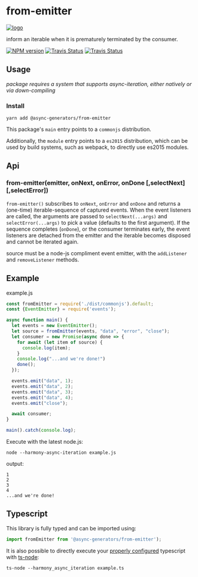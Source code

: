 # from-emitter
[![logo](https://avatars1.githubusercontent.com/u/31987273?v=4&s=110)][async-url]

inform an iterable when it is prematurely terminated by the consumer. 

[![NPM version][npm-image]][npm-url]
[![Travis Status][travis-image]][travis-url]
[![Travis Status][codecov-image]][codecov-url]

## Usage

_package requires a system that supports async-iteration, either natively or via down-compiling_

### Install
```
yarn add @async-generators/from-emitter
```

This package's `main` entry points to a `commonjs` distribution. 

Additionally, the `module` entry points to a `es2015` distribution, which can be used by build systems, such as webpack, to directly use es2015 modules. 

## Api

### from-emitter(emitter, onNext, onError, onDone [,selectNext][,selectError])

<code>from-emitter()</code> subscribes to `onNext`, `onError` and `onDone` and returns a (one-time) iterable-sequence of captured events. When the event listeners are called, the arguments are passed to `selectNext(...args)` and `selectError(...args)` to pick a value (defaults to the first argument). If the sequence completes (`onDone`), or the consumer terminates early, the event listeners are detached from the emitter and the iterable becomes disposed and cannot be iterated again.  

source must be a node-js compliment event emitter, with the `addListener ` and `removeListener` methods. 

## Example

example.js
```js
const fromEmitter = require('./dist/commonjs').default;
const {EventEmitter} = require('events');

async function main() {
  let events = new EventEmitter();
  let source = fromEmitter(events, "data", "error", "close");
  let consumer = new Promise(async done => {
    for await (let item of source) {
      console.log(item);
    }
    console.log("...and we're done!")
    done();
  });

  events.emit("data", 1);
  events.emit("data", 2);
  events.emit("data", 3);
  events.emit("data", 4);
  events.emit("close");

  await consumer;
}

main().catch(console.log);
```

Execute with the latest node.js: 

```
node --harmony-async-iteration example.js
```

output:
```
1
2
3
4
...and we're done!
```
## Typescript

This library is fully typed and can be imported using: 

```ts
import fromEmitter from '@async-generators/from-emitter');
```

It is also possible to directly execute your [properly configured](https://stackoverflow.com/a/43694282/1657476) typescript with [ts-node](https://www.npmjs.com/package/ts-node):

```
ts-node --harmony_async_iteration example.ts
```

[npm-url]: https://npmjs.org/package/@async-generators/from-emitter
[npm-image]: https://img.shields.io/npm/v/@async-generators/from-emitter.svg
[npm-downloads]: https://img.shields.io/npm/dm/@async-generators/from-emitter.svg
[travis-url]: https://travis-ci.org/async-generators/from-emitter
[travis-image]: https://img.shields.io/travis/async-generators/from-emitter/master.svg
[codecov-url]: https://codecov.io/gh/async-generators/from-emitter
[codecov-image]: https://codecov.io/gh/async-generators/from-emitter/branch/master/graph/badge.svg
[async-url]: https://github.com/async-generators
